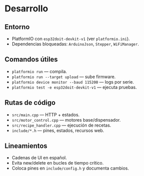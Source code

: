 # Desarrollo

## Entorno

- PlatformIO con `esp32doit-devkit-v1` (ver `platformio.ini`).
- Dependencias bloqueadas: `ArduinoJson`, `Stepper`, `WiFiManager`.

## Comandos útiles

- `platformio run` — compila.
- `platformio run --target upload` — sube firmware.
- `platformio device monitor --baud 115200` — logs por serie.
- `platformio test -e esp32doit-devkit-v1` — ejecuta pruebas.

## Rutas de código

- `src/main.cpp` — HTTP + estados.
- `src/motor_control.cpp` — motores base/dispensador.
- `src/recipe_handler.cpp` — ejecución de recetas.
- `include/*.h` — pines, estados, recursos web.

## Lineamientos

- Cadenas de UI en español.
- Evita new/delete en bucles de tiempo crítico.
- Coloca pines en `include/config.h` y documenta cambios.


